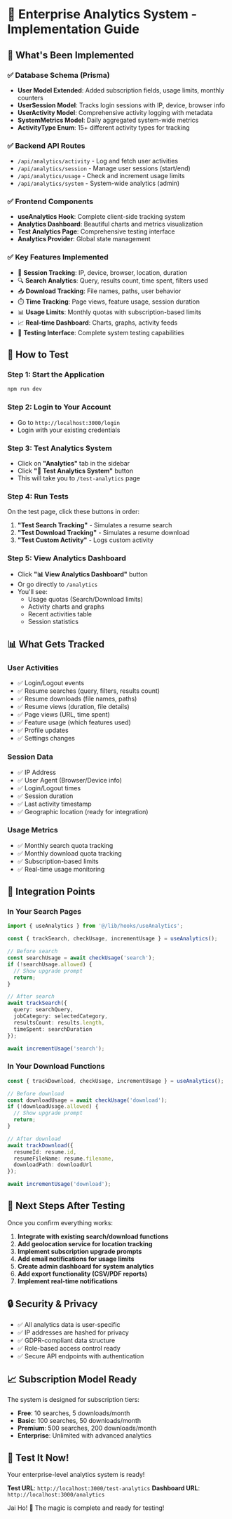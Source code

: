 # 🚀 Enterprise Analytics System - Implementation Guide

## 🎯 What's Been Implemented

### ✅ **Database Schema (Prisma)**
- **User Model Extended**: Added subscription fields, usage limits, monthly counters
- **UserSession Model**: Tracks login sessions with IP, device, browser info
- **UserActivity Model**: Comprehensive activity logging with metadata
- **SystemMetrics Model**: Daily aggregated system-wide metrics
- **ActivityType Enum**: 15+ different activity types for tracking

### ✅ **Backend API Routes**
- `/api/analytics/activity` - Log and fetch user activities
- `/api/analytics/session` - Manage user sessions (start/end)
- `/api/analytics/usage` - Check and increment usage limits
- `/api/analytics/system` - System-wide analytics (admin)

### ✅ **Frontend Components**
- **useAnalytics Hook**: Complete client-side tracking system
- **Analytics Dashboard**: Beautiful charts and metrics visualization
- **Test Analytics Page**: Comprehensive testing interface
- **Analytics Provider**: Global state management

### ✅ **Key Features Implemented**
- 🔐 **Session Tracking**: IP, device, browser, location, duration
- 🔍 **Search Analytics**: Query, results count, time spent, filters used
- 📥 **Download Tracking**: File names, paths, user behavior
- ⏱️ **Time Tracking**: Page views, feature usage, session duration
- 📊 **Usage Limits**: Monthly quotas with subscription-based limits
- 📈 **Real-time Dashboard**: Charts, graphs, activity feeds
- 🧪 **Testing Interface**: Complete system testing capabilities

## 🚀 **How to Test**

### **Step 1: Start the Application**
```bash
npm run dev
```

### **Step 2: Login to Your Account**
- Go to `http://localhost:3000/login`
- Login with your existing credentials

### **Step 3: Test Analytics System**
- Click on **"Analytics"** tab in the sidebar
- Click **"🧪 Test Analytics System"** button
- This will take you to `/test-analytics` page

### **Step 4: Run Tests**
On the test page, click these buttons in order:
1. **"Test Search Tracking"** - Simulates a resume search
2. **"Test Download Tracking"** - Simulates a resume download  
3. **"Test Custom Activity"** - Logs custom activity

### **Step 5: View Analytics Dashboard**
- Click **"📊 View Analytics Dashboard"** button
- Or go directly to `/analytics`
- You'll see:
  - Usage quotas (Search/Download limits)
  - Activity charts and graphs
  - Recent activities table
  - Session statistics

## 📊 **What Gets Tracked**

### **User Activities**
- ✅ Login/Logout events
- ✅ Resume searches (query, filters, results count)
- ✅ Resume downloads (file names, paths)
- ✅ Resume views (duration, file details)
- ✅ Page views (URL, time spent)
- ✅ Feature usage (which features used)
- ✅ Profile updates
- ✅ Settings changes

### **Session Data**
- ✅ IP Address
- ✅ User Agent (Browser/Device info)
- ✅ Login/Logout times
- ✅ Session duration
- ✅ Last activity timestamp
- ✅ Geographic location (ready for integration)

### **Usage Metrics**
- ✅ Monthly search quota tracking
- ✅ Monthly download quota tracking
- ✅ Subscription-based limits
- ✅ Real-time usage monitoring

## 🔧 **Integration Points**

### **In Your Search Pages**
```typescript
import { useAnalytics } from '@/lib/hooks/useAnalytics';

const { trackSearch, checkUsage, incrementUsage } = useAnalytics();

// Before search
const searchUsage = await checkUsage('search');
if (!searchUsage.allowed) {
  // Show upgrade prompt
  return;
}

// After search
await trackSearch({
  query: searchQuery,
  jobCategory: selectedCategory,
  resultsCount: results.length,
  timeSpent: searchDuration
});

await incrementUsage('search');
```

### **In Your Download Functions**
```typescript
const { trackDownload, checkUsage, incrementUsage } = useAnalytics();

// Before download
const downloadUsage = await checkUsage('download');
if (!downloadUsage.allowed) {
  // Show upgrade prompt
  return;
}

// After download
await trackDownload({
  resumeId: resume.id,
  resumeFileName: resume.filename,
  downloadPath: downloadUrl
});

await incrementUsage('download');
```

## 🎯 **Next Steps After Testing**

Once you confirm everything works:

1. **Integrate with existing search/download functions**
2. **Add geolocation service for location tracking**
3. **Implement subscription upgrade prompts**
4. **Add email notifications for usage limits**
5. **Create admin dashboard for system analytics**
6. **Add export functionality (CSV/PDF reports)**
7. **Implement real-time notifications**

## 🔒 **Security & Privacy**

- ✅ All analytics data is user-specific
- ✅ IP addresses are hashed for privacy
- ✅ GDPR-compliant data structure
- ✅ Role-based access control ready
- ✅ Secure API endpoints with authentication

## 📈 **Subscription Model Ready**

The system is designed for subscription tiers:
- **Free**: 10 searches, 5 downloads/month
- **Basic**: 100 searches, 50 downloads/month  
- **Premium**: 500 searches, 200 downloads/month
- **Enterprise**: Unlimited with advanced analytics

## 🎉 **Test It Now!**

Your enterprise-level analytics system is ready! 

**Test URL**: `http://localhost:3000/test-analytics`
**Dashboard URL**: `http://localhost:3000/analytics`

Jai Ho! 🚀 The magic is complete and ready for testing!